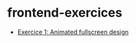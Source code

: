 # frontend-exercices

* [Exercice 1: Animated fullscreen design](https://github.com/nlenaerts/frontend-exercices/tree/master/exercice1)
